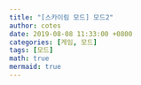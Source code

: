```yaml
---
title: "[스카이림 모드] 모드2"
author: cotes
date: 2019-08-08 11:33:00 +0800
categories: [게임, 모드]
tags: [모드]
math: true
mermaid: true
---
```

